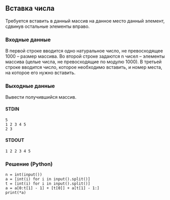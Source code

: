 ## Вставка числа
Требуется вставить в данный массив на данное место данный элемент,
сдвинув остальные элементы вправо.

### Входные данные
В первой строке вводится одно натуральное число, не превосходящее 1000 – размер массива. 
Во второй строке задаются n чисел – элементы массива (целые числа, не превосходящие по модулю 1000). 
В третьей строке вводится число, которое необходимо вставить, и номер места, на которое его нужно вставить.
### Выходные данные
Вывести получившийся массив.

#### STDIN
```
5
1 2 3 4 5
2 3
```
#### STDOUT
```
1 2 2 3 4 5
```

### Решение (Python)
```
n = int(input())
a = [int(i) for i in input().split()]
t = [int(i) for i in input().split()]
a = a[0:t[1] - 1] + [t[0]] + a[t[1] - 1:]
print(*a)
```
